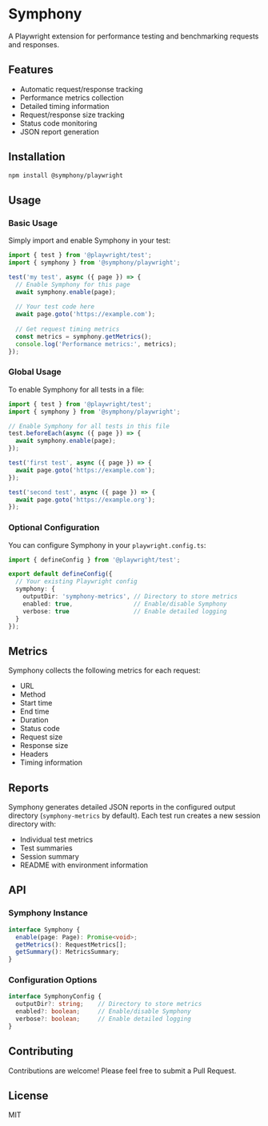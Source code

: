 # Symphony

A Playwright extension for performance testing and benchmarking requests and responses.

## Features

- Automatic request/response tracking
- Performance metrics collection
- Detailed timing information
- Request/response size tracking
- Status code monitoring
- JSON report generation

## Installation

```bash
npm install @symphony/playwright
```

## Usage

### Basic Usage

Simply import and enable Symphony in your test:

```typescript
import { test } from '@playwright/test';
import { symphony } from '@symphony/playwright';

test('my test', async ({ page }) => {
  // Enable Symphony for this page
  await symphony.enable(page);
  
  // Your test code here
  await page.goto('https://example.com');
  
  // Get request timing metrics
  const metrics = symphony.getMetrics();
  console.log('Performance metrics:', metrics);
});
```

### Global Usage

To enable Symphony for all tests in a file:

```typescript
import { test } from '@playwright/test';
import { symphony } from '@symphony/playwright';

// Enable Symphony for all tests in this file
test.beforeEach(async ({ page }) => {
  await symphony.enable(page);
});

test('first test', async ({ page }) => {
  await page.goto('https://example.com');
});

test('second test', async ({ page }) => {
  await page.goto('https://example.org');
});
```

### Optional Configuration

You can configure Symphony in your `playwright.config.ts`:

```typescript
import { defineConfig } from '@playwright/test';

export default defineConfig({
  // Your existing Playwright config
  symphony: {
    outputDir: 'symphony-metrics', // Directory to store metrics
    enabled: true,                 // Enable/disable Symphony
    verbose: true                  // Enable detailed logging
  }
});
```

## Metrics

Symphony collects the following metrics for each request:

- URL
- Method
- Start time
- End time
- Duration
- Status code
- Request size
- Response size
- Headers
- Timing information

## Reports

Symphony generates detailed JSON reports in the configured output directory (`symphony-metrics` by default). Each test run creates a new session directory with:

- Individual test metrics
- Test summaries
- Session summary
- README with environment information

## API

### Symphony Instance

```typescript
interface Symphony {
  enable(page: Page): Promise<void>;
  getMetrics(): RequestMetrics[];
  getSummary(): MetricsSummary;
}
```

### Configuration Options

```typescript
interface SymphonyConfig {
  outputDir?: string;    // Directory to store metrics
  enabled?: boolean;     // Enable/disable Symphony
  verbose?: boolean;     // Enable detailed logging
}
```

## Contributing

Contributions are welcome! Please feel free to submit a Pull Request.

## License

MIT
